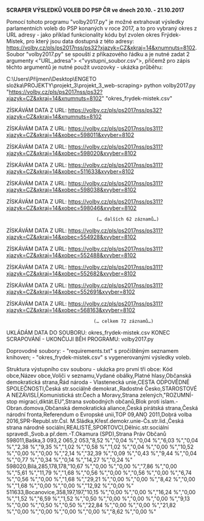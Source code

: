 **SCRAPER VÝSLEDKŮ VOLEB DO PSP ČR ve dnech 20.10. - 21.10.2017**

Pomocí tohoto programu "volby2017.py" je možné extrahovat výsledky parlamentních voleb do PSP konaných v roce 2017, a to pro vybraný okres z URL adresy - jako příklad funkcionality kódu byl zvolen okres Frýdek-Místek, pro který jsou data dostupná z této adresy: https://volby.cz/pls/ps2017nss/ps32?xjazyk=CZ&xkraj=14&xnumnuts=8102. Soubor "volby2017.py" se spouští z příkazového řádku a je nutné zadat 2 argumenty <"URL_adresa"> <"vystupni_soubor.csv">, přičemž pro zápis těchto argumentů je nutné použít uvozovky - ukázka průběhu: 

C:\Users\Příjmení\Desktop\ENGETO složka\PROJEKTY\projekt_3\projekt_3_web-scraping> python volby2017.py "https://volby.cz/pls/ps2017nss/ps32?xjazyk=CZ&xkraj=14&xnumnuts=8102" "okres_frydek-mistek.csv"

ZÍSKÁVÁM DATA Z URL: https://volby.cz/pls/ps2017nss/ps32?xjazyk=CZ&xkraj=14&xnumnuts=8102

ZÍSKÁVÁM DATA Z URL: https://volby.cz/pls/ps2017nss/ps311?xjazyk=CZ&xkraj=14&xobec=598011&xvyber=8102

ZÍSKÁVÁM DATA Z URL: https://volby.cz/pls/ps2017nss/ps311?xjazyk=CZ&xkraj=14&xobec=598020&xvyber=8102

ZÍSKÁVÁM DATA Z URL: https://volby.cz/pls/ps2017nss/ps311?xjazyk=CZ&xkraj=14&xobec=511633&xvyber=8102

ZÍSKÁVÁM DATA Z URL: https://volby.cz/pls/ps2017nss/ps311?xjazyk=CZ&xkraj=14&xobec=598038&xvyber=8102

ZÍSKÁVÁM DATA Z URL: https://volby.cz/pls/ps2017nss/ps311?xjazyk=CZ&xkraj=14&xobec=598046&xvyber=8102

                                     (… dalších 62 záznamů…)

ZÍSKÁVÁM DATA Z URL: https://volby.cz/pls/ps2017nss/ps311?xjazyk=CZ&xkraj=14&xobec=554928&xvyber=8102

ZÍSKÁVÁM DATA Z URL: https://volby.cz/pls/ps2017nss/ps311?xjazyk=CZ&xkraj=14&xobec=552488&xvyber=8102

ZÍSKÁVÁM DATA Z URL: https://volby.cz/pls/ps2017nss/ps311?xjazyk=CZ&xkraj=14&xobec=552682&xvyber=8102

ZÍSKÁVÁM DATA Z URL: https://volby.cz/pls/ps2017nss/ps311?xjazyk=CZ&xkraj=14&xobec=552691&xvyber=8102

ZÍSKÁVÁM DATA Z URL: https://volby.cz/pls/ps2017nss/ps311?xjazyk=CZ&xkraj=14&xobec=568163&xvyber=8102

                                    (… celkem 72 záznamů…)

UKLÁDÁM DATA DO SOUBORU: okres_frydek-mistek.csv
KONEC SCRAPOVÁNÍ - UKONČUJI BĚH PROGRAMU: volby2017.py

Doprovodné soubory: - "requirements.txt" s pročištěným seznamem knihoven; - "okres_frydek-mistek.csv" s vygenerovanými výsledky voleb.

Struktura výstupního csv souboru - ukázka pro první tři obce:
Kód obce,Název obce,Voliči v seznamu,Vydané obálky,Platné hlasy,Občanská demokratická strana,Řád národa - Vlastenecká unie,CESTA ODPOVĚDNÉ SPOLEČNOSTI,Česká str.sociálně demokrat.,Radostné Česko,STAROSTOVÉ A NEZÁVISLÍ,Komunistická str.Čech a Moravy,Strana zelených,"ROZUMNÍ-stop migraci,diktát.EU",Strana svobodných občanů,Blok proti islam.-Obran.domova,Občanská demokratická aliance,Česká pirátská strana,Česká národní fronta,Referendum o Evropské unii,TOP 09,ANO 2011,Dobrá volba 2016,SPR-Republ.str.Čsl. M.Sládka,Křesť.demokr.unie-Čs.str.lid.,Česká strana národně sociální,REALISTÉ,SPORTOVCI,Dělnic.str.sociální spravedl.,Svob.a př.dem.-T.Okamura (SPD),Strana Práv Občanů
598011,Baška,3 093,2 065,2 053,"8,52 %","0,04 %","0,04 %","6,03 %","0,04 %","2,38 %","9,35 %","1,02 %","0,58 %","1,02 %","0,04 %","0,00 %","10,52 %","0,00 %","0,00 %","2,14 %","32,39 %","0,09 %","0,43 %","9,44 %","0,04 %","0,77 %","0,34 %","0,14 %","14,27 %","0,24 %"
598020,Bílá,285,178,178,"10,67 %","0,00 %","0,00 %","7,86 %","0,00 %","5,61 %","11,79 %","1,68 %","0,56 %","0,00 %","0,56 %","0,00 %","6,74 %","0,56 %","0,00 %","1,68 %","29,21 %","0,00 %","0,00 %","8,42 %","0,00 %","1,68 %","0,00 %","0,00 %","12,92 %","0,00 %"
511633,Bocanovice,358,197,197,"10,15 %","0,00 %","0,00 %","16,24 %","0,00 %","1,52 %","6,59 %","1,52 %","0,50 %","0,00 %","0,00 %","0,00 %","9,13 %","0,00 %","0,50 %","0,50 %","22,84 %","0,00 %","0,00 %","21,82 %","0,00 %","0,00 %","0,00 %","0,00 %","8,62 %","0,00 %"
